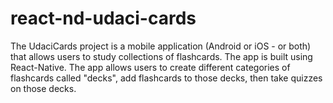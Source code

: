 # react-nd-udaci-cards
The UdaciCards project is a mobile application (Android or iOS - or both) that allows users to study collections of flashcards.  The app is built using React-Native. The app allows users to create different categories of flashcards called "decks", add flashcards to those decks, then take quizzes on those decks.
